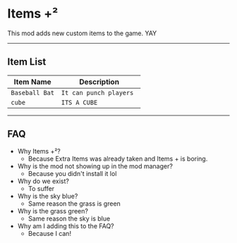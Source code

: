 Items +²
===

This mod adds new custom items to the game. YAY

---

## Item List

| Item Name      | Description             |
|----------------|-------------------------|
| `Baseball Bat` | `It can punch players ` |
| `cube`         | `ITS A CUBE`            |

---

## FAQ



- Why Items +²?
  - Because Extra Items was already taken and Items + is boring.
- Why is the mod not showing up in the mod manager?
  - Because you didn't install it lol
- Why do we exist?
  - To suffer
- Why is the sky blue?
    - Same reason the grass is green
- Why is the grass green?
  - Same reason the sky is blue
- Why am I adding this to the FAQ?
  - Because I can!

